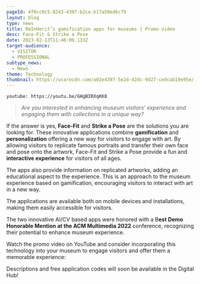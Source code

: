 ```yaml
---
pageId: 4f0cc0c5-8243-4397-b2ce-b17a59ed6c79
layout: blog
type: news
title: ReInHerit’s gamification apps for museums | Promo video
desc: Face-Fit & Strike a Pose
date: 2023-02-13T11:46:06.133Z
target-audience:
  - VISITOR
  - PROFESSIONAL
subtype_news:
  - News
theme: Technology
thumbnail: https://ucarecdn.com/a02e4397-5e2d-42dc-9d27-cedcab19e95e/
---
```

`youtube: https://youtu.be/GHgBIRXqKK8`

> *Are you interested in enhancing museum visitors' experience and engaging them with collections in a unique way?*

If the answer is yes, **Face-Fit** and **Strike a Pose** are the solutions you are looking for. These innovative applications combine **gamification** and **personalization** offering a new way for visitors to engage with art. By allowing visitors to replicate famous portraits and transfer their own face and pose onto the [](<>)artwork, Face-Fit and Strike a Pose provide a fun and **interactive experience** for visitors of all ages.

The apps also provide information on replicated artworks, adding an educational aspect to the experience. This is an approach to the museum experience based on gamification, encouraging visitors to interact with art in a new way.

The applications are available both on mobile devices and installations, making them easily accessible for visitors.

The two innovative AI/CV based apps were honored with a B**est Demo Honorable Mention at the ACM Multimedia 2022** conference, recognizing their potential to enhance museum experience.

Watch the promo video on YouTube and consider incorporating this technology into your museum to engage visitors and offer them a memorable experience: [](https://youtu.be/GHgBIRXqKK8?fbclid=IwAR2lJd2TpLZgRbKBF_IP2nmozG9ruiHr9jOIe316aXbL0UnSknyHl8P1Auc)

Descriptions and free application codes will soon be available in the Digital Hub!